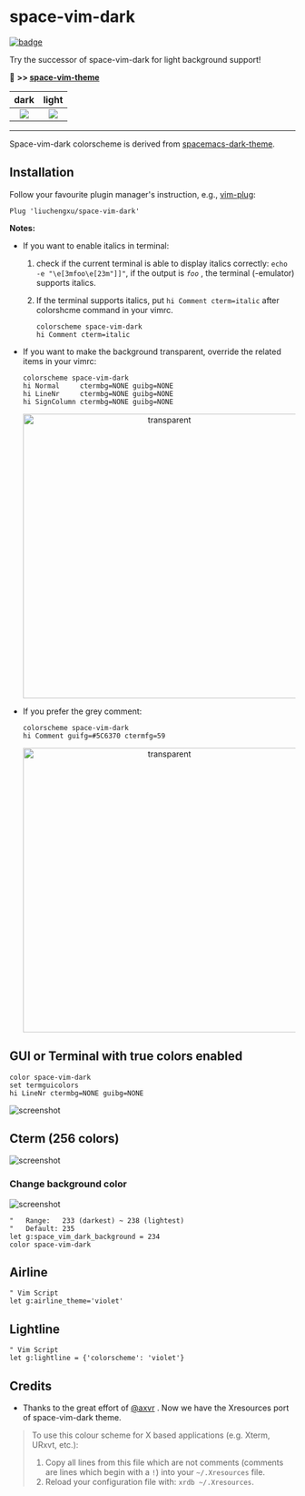 space-vim-dark
==============
<a href="https://github.com/liuchengxu/space-vim"><img src="https://rawgit.com/liuchengxu/space-vim/master/assets/space-vim-badge.svg" alt="badge"></a>

Try the successor of space-vim-dark for light background support!

:tada: **>> [space-vim-theme](https://github.com/liuchengxu/space-vim-theme)**

dark                                                                                  | light
:----:                                                                                | :----:
![](https://raw.githubusercontent.com/liuchengxu/img/master/space-vim-theme/dark.png) | ![](https://raw.githubusercontent.com/liuchengxu/img/master/space-vim-theme/light.png)

-----------

Space-vim-dark colorscheme is derived from [spacemacs-dark-theme](https://github.com/nashamri/spacemacs-theme).

## Installation

Follow your favourite plugin manager's instruction, e.g., [vim-plug](https://github.com/junegunn/vim-plug):

```vim
Plug 'liuchengxu/space-vim-dark'
```

**Notes:**

- If you want to enable italics in terminal:

    1. check if the current terminal is able to display italics correctly: `echo -e "\e[3mfoo\e[23m"]]"`, if the output is _`foo`_ , the terminal (-emulator) supports italics.

    2. If the terminal supports italics, put `hi Comment cterm=italic` after colorshcme command in your vimrc.

        ```vim
        colorscheme space-vim-dark
        hi Comment cterm=italic
        ```

- If you want to make the background transparent, override the related items in your vimrc:

    ```vim
    colorscheme space-vim-dark
    hi Normal     ctermbg=NONE guibg=NONE
    hi LineNr     ctermbg=NONE guibg=NONE
    hi SignColumn ctermbg=NONE guibg=NONE
    ```

    <p align="center"><img width="500" alt="transparent" src="https://user-images.githubusercontent.com/8850248/36429354-75870ba6-168d-11e8-939a-34956e3c24b9.png"></p>

- If you prefer the grey comment:

    ```vim
    colorscheme space-vim-dark
    hi Comment guifg=#5C6370 ctermfg=59
    ```
    <p align="center"><img width="500" alt="transparent" src="https://raw.githubusercontent.com/liuchengxu/img/master/space-vim-dark/grey-comment.png"></p>

## GUI or Terminal with true colors enabled

```vim
color space-vim-dark
set termguicolors
hi LineNr ctermbg=NONE guibg=NONE
```

![screenshot](https://raw.githubusercontent.com/liuchengxu/img/master/space-vim/space-vim-gui.png)

## Cterm (256 colors)

![screenshot](https://raw.githubusercontent.com/liuchengxu/img/master/space-vim/space-vim-cterm.png)

### Change background color

![screenshot](https://raw.githubusercontent.com/liuchengxu/img/master/space-vim-dark/space-vim-dark-bg-list.png)

```vim
"   Range:   233 (darkest) ~ 238 (lightest)
"   Default: 235
let g:space_vim_dark_background = 234
color space-vim-dark
```

## Airline

```vim
" Vim Script
let g:airline_theme='violet'
```

## Lightline

```vim
" Vim Script
let g:lightline = {'colorscheme': 'violet'}
```

## Credits

- Thanks to the great effort of [@axvr](https://github.com/axvr) . Now we have the Xresources port of space-vim-dark theme.

> To use this colour scheme for X based applications (e.g. Xterm, URxvt, etc.):
> 1. Copy all lines from this file which are not comments (comments are lines which begin with a `!`) into your `~/.Xresources` file.
> 2. Reload your configuration file with: `xrdb ~/.Xresources`.
